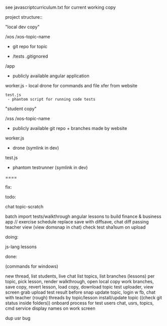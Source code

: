 see javascriptcurriculum.txt for current working copy

project structure::

"local dev copy"

/xos
  /xos-topic-name
   - git repo for topic
   + /tests .gitignored
  
  /app
   - publicly available angular application

   worker.js
    - local drone for commands and file xfer from website

    test.js
     - phantom script for running code tests

"student copy"

/xss
  /xos-topic-name
   - publicly available git repo + branches made by website

  worker.js
   - drone (symlink in dev)

  test.js
   - phantom testrunner (symlink in dev)

====

fix:

todo:

  chat topic-scratch

  batch import tests/walkthrough
  angular lessons to build finance & business app // exercise schedule
  replace save with diffsave, chat diff passing
  teacher view (view domsnap in chat)
  check test sha1sum on upload
 
doing:

  js-lang lessons

done:

  (commands for windows)

  new thread, list students, live chat
  list topics, list branches (lessons) per topic, pick lesson, render walkthrough, open local copy
  work branches, save copy, revert lesson, load copy, download topic
  test uploader, view screen grab
  upload test result before snap
  update topic, login w fb, chat with teacher (rough)
  threads by topic/lesson
  install/update topic
  ((check git status inside folders))
  onboard process for test users
  chat, usrs, topics, cmd service
  display names on work screen

  dup usr bug
